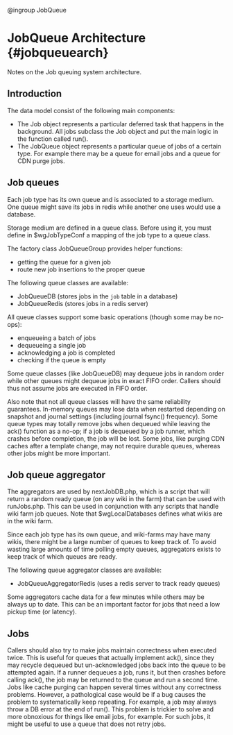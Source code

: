 @ingroup JobQueue

JobQueue Architecture {#jobqueuearch}
=====================
Notes on the Job queuing system architecture.

## Introduction

The data model consist of the following main components:
* The Job object represents a particular deferred task that happens in the
  background. All jobs subclass the Job object and put the main logic in the
  function called run().
* The JobQueue object represents a particular queue of jobs of a certain type.
  For example there may be a queue for email jobs and a queue for CDN purge
  jobs.

## Job queues

Each job type has its own queue and is associated to a storage medium. One
queue might save its jobs in redis while another one uses would use a database.

Storage medium are defined in a queue class. Before using it, you must
define in $wgJobTypeConf a mapping of the job type to a queue class.

The factory class JobQueueGroup provides helper functions:
- getting the queue for a given job
- route new job insertions to the proper queue

The following queue classes are available:
* JobQueueDB (stores jobs in the `job` table in a database)
* JobQueueRedis (stores jobs in a redis server)

All queue classes support some basic operations (though some may be no-ops):
* enqueueing a batch of jobs
* dequeueing a single job
* acknowledging a job is completed
* checking if the queue is empty

Some queue classes (like JobQueueDB) may dequeue jobs in random order while other
queues might dequeue jobs in exact FIFO order. Callers should thus not assume jobs
are executed in FIFO order.

Also note that not all queue classes will have the same reliability guarantees.
In-memory queues may lose data when restarted depending on snapshot and journal
settings (including journal fsync() frequency).  Some queue types may totally remove
jobs when dequeued while leaving the ack() function as a no-op; if a job is
dequeued by a job runner, which crashes before completion, the job will be
lost. Some jobs, like purging CDN caches after a template change, may not
require durable queues, whereas other jobs might be more important.

## Job queue aggregator

The aggregators are used by nextJobDB.php, which is a script that will return a
random ready queue (on any wiki in the farm) that can be used with runJobs.php.
This can be used in conjunction with any scripts that handle wiki farm job queues.
Note that $wgLocalDatabases defines what wikis are in the wiki farm.

Since each job type has its own queue, and wiki-farms may have many wikis,
there might be a large number of queues to keep track of. To avoid wasting
large amounts of time polling empty queues, aggregators exists to keep track
of which queues are ready.

The following queue aggregator classes are available:
* JobQueueAggregatorRedis (uses a redis server to track ready queues)

Some aggregators cache data for a few minutes while others may be always up to date.
This can be an important factor for jobs that need a low pickup time (or latency).

## Jobs

Callers should also try to make jobs maintain correctness when executed twice.
This is useful for queues that actually implement ack(), since they may recycle
dequeued but un-acknowledged jobs back into the queue to be attempted again. If
a runner dequeues a job, runs it, but then crashes before calling ack(), the
job may be returned to the queue and run a second time. Jobs like cache purging can
happen several times without any correctness problems. However, a pathological case
would be if a bug causes the problem to systematically keep repeating. For example,
a job may always throw a DB error at the end of run(). This problem is trickier to
solve and more obnoxious for things like email jobs, for example. For such jobs,
it might be useful to use a queue that does not retry jobs.
